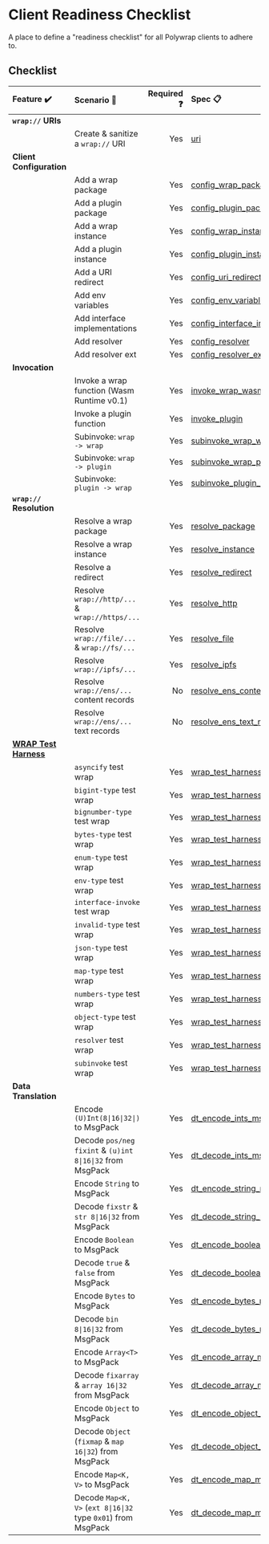 # Client Readiness Checklist
A place to define a "readiness checklist" for all Polywrap clients to adhere to.

## Checklist

| Feature :heavy_check_mark: | Scenario :thought_balloon: | Required :question: | Spec :clipboard: |  
|:-|:-|-:|:-|  
| **`wrap://` URIs** | | | |  
| | Create & sanitize a `wrap://` URI | Yes | [uri](./specs/uri.yaml) |  
| **Client Configuration** | | | |  
| | Add a wrap package | Yes | [config_wrap_package](./specs/config_embed_wrap_package.yaml) |  
| | Add a plugin package | Yes | [config_plugin_package](./specs/config_plugin_package.yaml) |  
| | Add a wrap instance | Yes | [config_wrap_instance](./specs/config_embed_wrap_instance.yaml) |  
| | Add a plugin instance | Yes | [config_plugin_instance](./specs/config_plugin_instance.yaml) |  
| | Add a URI redirect | Yes | [config_uri_redirect](./specs/config_uri_redirect.yaml) |  
| | Add env variables | Yes | [config_env_variables](./specs/config_env_variables.yaml) |  
| | Add interface implementations | Yes | [config_interface_implementations](./specs/config_interface_implementations.yaml) |  
| | Add resolver | Yes | [config_resolver](./specs/config_resolver.yaml) |  
| | Add resolver ext | Yes | [config_resolver_ext](./specs/config_resolver_ext.yaml) |  
| **Invocation** | | | |  
| | Invoke a wrap function (Wasm Runtime v0.1) | Yes | [invoke_wrap_wasm_v0_1](./specs/invoke_wrap_wasm_v0_1.yaml) |  
| | Invoke a plugin function | Yes | [invoke_plugin](./specs/invoke_plugin.yaml) |  
| | Subinvoke: `wrap -> wrap` | Yes | [subinvoke_wrap_wrap](./specs/subinvoke_wrap_wrap.yaml) |  
| | Subinvoke: `wrap -> plugin` | Yes | [subinvoke_wrap_plugin](./specs/subinvoke_wrap_plugin.yaml) |  
| | Subinvoke: `plugin -> wrap` | Yes | [subinvoke_plugin_wrap](./specs/subinvoke_plugin_wrap.yaml) |  
| **`wrap://` Resolution** | | | |  
| | Resolve a wrap package | Yes | [resolve_package](./specs/resolve_package.yaml) |  
| | Resolve a wrap instance | Yes | [resolve_instance](./specs/resolve_instance.yaml) |  
| | Resolve a redirect | Yes | [resolve_redirect](./specs/resolve_redirect.yaml) |  
| | Resolve `wrap://http/...` & `wrap://https/...` | Yes | [resolve_http](./specs/resolve_http.yaml) |  
| | Resolve `wrap://file/...` & `wrap://fs/...` | Yes | [resolve_file](./specs/resolve_file.yaml) |  
| | Resolve `wrap://ipfs/...` | Yes | [resolve_ipfs](./specs/resolve_ipfs.yaml) |  
| | Resolve `wrap://ens/...` content records | No | [resolve_ens_content_records](./specs/resolve_ens_content_record.yaml) |  
| | Resolve `wrap://ens/...` text records | No | [resolve_ens_text_records](./specs/resolve_ens_text_record.yaml) |  
| **[WRAP Test Harness](https://github.com/polywrap/wrap-test-harness/tree/master/cases)** | | | |  
| | `asyncify` test wrap | Yes | [wrap_test_harness_asyncify](./specs/wrap_test_harness_asyncify.yaml) |  
| | `bigint-type` test wrap | Yes | [wrap_test_harness_bigint_type](./specs/wrap_test_harness_bigint_type.yaml) |  
| | `bignumber-type` test wrap | Yes | [wrap_test_harness_bignumber_type](./specs/wrap_test_harness_bignumber_type.yaml) |  
| | `bytes-type` test wrap | Yes | [wrap_test_harness_bytes_type](./specs/wrap_test_harness_bytes_type.yaml) |  
| | `enum-type` test wrap | Yes | [wrap_test_harness_enum_type](./specs/wrap_test_harness_enum_type.yaml) |  
| | `env-type` test wrap | Yes | [wrap_test_harness_env_type](./specs/wrap_test_harness_env_type.yaml) |  
| | `interface-invoke` test wrap | Yes | [wrap_test_harness_interface_invoke](./specs/wrap_test_harness_interface_invoke.yaml) |  
| | `invalid-type` test wrap | Yes | [wrap_test_harness_invalid_type](./specs/wrap_test_harness_invalid_type.yaml) |  
| | `json-type` test wrap | Yes | [wrap_test_harness_json_type](./specs/wrap_test_harness_json_type.yaml) |  
| | `map-type` test wrap | Yes | [wrap_test_harness_map_type](./specs/wrap_test_harness_map_type.yaml) |  
| | `numbers-type` test wrap | Yes | [wrap_test_harness_numbers_type](./specs/wrap_test_harness_numbers_type.yaml) |  
| | `object-type` test wrap | Yes | [wrap_test_harness_object_type](./specs/wrap_test_harness_object_type.yaml) |  
| | `resolver` test wrap | Yes | [wrap_test_harness_resolver](./specs/wrap_test_harness_resolver.yaml) |  
| | `subinvoke` test wrap | Yes | [wrap_test_harness_subinvoke](./specs/wrap_test_harness_subinvoke.yaml) |  
| **Data Translation** | | | |  
| | Encode `(U)Int(8\|16\|32\|)` to MsgPack | Yes | [dt_encode_ints_msgpack](./specs/dt_encode_ints_msgpack.yaml) |  
| | Decode `pos/neg fixint` & `(u)int 8\|16\|32` from MsgPack | Yes | [dt_decode_ints_msgpack](./specs/dt_decode_ints_msgpack.yaml) |  
| | Encode `String` to MsgPack | Yes | [dt_encode_string_msgpack](./specs/dt_encode_string_msgpack.yaml) |  
| | Decode `fixstr` & `str 8\|16\|32` from MsgPack | Yes | [dt_decode_string_msgpack](./specs/dt_decode_string_msgpack.yaml) |  
| | Encode `Boolean` to MsgPack | Yes | [dt_encode_boolean_msgpack](./specs/dt_encode_boolean_msgpack.yaml) |  
| | Decode `true` & `false` from MsgPack | Yes | [dt_decode_boolean_msgpack](./specs/dt_decode_boolean_msgpack.yaml) |  
| | Encode `Bytes` to MsgPack | Yes | [dt_encode_bytes_msgpack](./specs/dt_encode_bytes_msgpack.yaml) |  
| | Decode `bin 8\|16\|32` from MsgPack | Yes | [dt_decode_bytes_msgpack](./specs/dt_decode_bytes_msgpack.yaml) |  
| | Encode `Array<T>` to MsgPack | Yes | [dt_encode_array_msgpack](./specs/dt_encode_array_msgpack.yaml) |  
| | Decode `fixarray` & `array 16\|32` from MsgPack | Yes | [dt_decode_array_msgpack](./specs/dt_decode_array_msgpack.yaml) |  
| | Encode `Object` to MsgPack | Yes | [dt_encode_object_msgpack](./specs/dt_encode_object_msgpack.yaml) |  
| | Decode `Object` (`fixmap` & `map 16\|32`) from MsgPack | Yes | [dt_decode_object_msgpack](./specs/dt_decode_object_msgpack.yaml) |  
| | Encode `Map<K, V>` to MsgPack | Yes | [dt_encode_map_msgpack](./specs/dt_encode_map_msgpack.yaml) |  
| | Decode `Map<K, V>` (`ext 8\|16\|32` type `0x01`) from MsgPack | Yes | [dt_decode_map_msgpack](./spec/dt_decode_map_msgpack.yaml) |  
